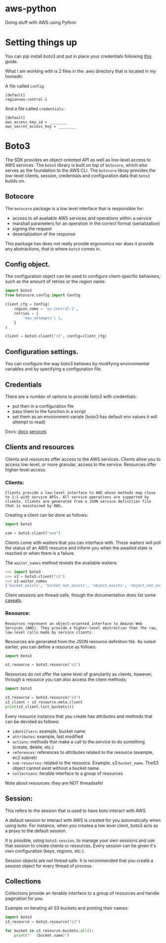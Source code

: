 # aws-python
Doing stuff with AWS using Python


# Setting things up

You can pip install boto3 and put in place your credentials following [this](https://docs.aws.amazon.com/rekognition/latest/dg/setup-awscli-sdk.html) guide.

What I am working with is 2 files in the .aws directory that is located in my homedir:

A file called `config`:
```
[default]
region=eu-central-1
```

And a file called `credentials`:
```
[default]
aws_access_key_id = ________
aws_secret_access_key = ________
```

# Boto3

The SDK provides an object-oriented API as well as low-level access to AWS services. The `boto3` library is built on top of `botocore`, which also serves as the foundation to the AWS CLI. The `botocore` libray provides the low-level clients, session, credentials and configuration data that `boto3` builds on.

## Botocore

The `botocore` package is a low level interface that is responsible for:
- access to all available AWS services and operations within a service
- marshall parameters for an operation in the correct format (serialization)
- signing the request
- deserialization of the response


This package has does not really provide ergonomics nor does it provide any abstractions, that is where `boto3` comes in.

## Config object.

The configuration object can be used to configure client-specific behaviors, such as the amount of retries or the region name.

```python
import boto3
from botocore.config import Config

client_cfg = Config(
    region_name = 'eu-central-1',    
    retries = {
        'max_attempts': 2,
    }
)

client = boto3.client('s3', config=client_cfg)
```

## Configuration settings.

You can configure the way boto3 behaves by modifying environmental variables and by specifying a configuration file.

## Credentials

There are a number of options to provide boto3 with credentials:
- put then in a configuration file
- pass them to the function in a script
- set them as an environment variale (boto3 has default env values it will attempt to read)

Docs:
[docs](https://boto3.amazonaws.com/v1/documentation/api/latest/index.html#)
[services](https://boto3.amazonaws.com/v1/documentation/api/latest/reference/services/index.html)

## Clients and resources

Clients and resources offer access to the AWS services. Clients allow you to access low-level, or more granular, access to the service. Resources offer higher-level access. 

### Clients:

```
Clients provide a low-level interface to AWS whose methods map close to 1:1 with service APIs. All service operations are supported by clients. Clients are generated from a JSON service definition file that is maintained by AWS.
```

Creating a client can be done as follows:

```python
import boto3

ssm = boto3.client("ssm")
```


Clients come with waiters that you can interface with. These waiters will poll the status of an AWS resource and inform you when the awaited state is reached or when there is a failure.

The `waiter_names` method reveals the available waiters:

```python
>>> import boto3
>>> s3 = boto3.client("s3")
>>> s3.waiter_names
['bucket_exists', 'bucket_not_exists', 'object_exists', 'object_not_exists']

```

Client sessions are thread-safe, though the documentation does list some [caveats](https://boto3.amazonaws.com/v1/documentation/api/latest/guide/clients.html#caveats).


### Resource:

```
Resources represent an object-oriented interface to Amazon Web Services (AWS). They provide a higher-level abstraction than the raw, low-level calls made by service clients.
```

Resources are generated from the JSON resource definition file. As noted earlier, you can define a resource as follows:

```python
import boto3

s3_resource = boto3.resource("s3")
```

Resources do not offer the same level of granularity as clients, however, through a resource you can also access the client methods:

```python
import boto3

s3_resource = boto3.resource("s3")
s3_client = s3_resource.meta.client
print(s3_client.list_buckets())
```

Every resource instance that you create has attributes and methods that can be devided as follows:
- `identifiers`: example, bucket name
- `attributes`: example, last modified
- `actions`: methods that make a call to the service to do something (create, delete, etc.)
- `references`: references to attributes related to the resource (example, ec2 subnet)
- `sub-resources`: related to the resource. Example, s3 `bucket_name`. TheS3 object cannot exist without a bucket name.
- `collections`: iterable interface to a group of resources

Note about resources: they are NOT threadsafe!

## Session:

This refers to the session that is used to have boto interact with AWS. 

A default session to interact with AWS is created for you automatically when using boto. For instance, when you createa a low level client, boto3 acts as a proxy to the default session.

It is possible, using `boto3.session`, to manage your own sessions and use that session to create clients or resources. Every session can be given it's own configuration (keys, regions, etc.).

Session objects are _not_ thread safe. It is recommended that you create a session object for every thread of process.


## Collections

Collections provide an iterable interface to a group of resources and handle pagination for you.


Example on iterating all S3 buckets and printing their names:
```python
import boto3
s3_resource = boto3.resource("s3")

for bucket in s3_resource.buckets.all():
    print(f"  {bucket.name}")
```